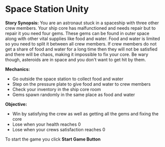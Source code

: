 # Space Station Unity

**Story Synopsis:** You are an astronaut stuck in a spaceship with three other crew members. Your ship core has malfunctioned and needs repair but to repair it you need four gems. These gems can be found in outer space along with other vital supplies like food and water. Food and water is limited so you need to split it between all crew members. If crew members do not get a share of food and water for a long time then they will not be satisfied and there will be chaos, making it impossible to fix your core. Be wary though, asteroids are in space and you don't want to get hit by them.

**Mechanics:**
- Go outside the space station to collect food and water
- Step on the pressure plate to give food and water to crew members
- Check your inventory in the ship core room
- Gems spawn randomly in the same place as food and water

**Objective:**
- Win by satisfying the crew as well as getting all the gems and fixing the core
- Lose when your health reaches 0
- Lose when your crews satisfaction reaches 0

To start the game you click **Start Game Button**
